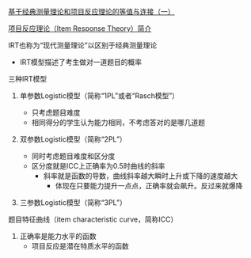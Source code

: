 

[基于经典测量理论和项目反应理论的等值与连接（一）](http://se.risechina.org/kspj/pjyj/201103/3270_8.html)

[项目反应理论（Item Response Theory）简介](https://www.psychspace.com/psych/viewnews-8495.html)



IRT也称为“现代测量理论”以区别于经典测量理论

- IRT模型描述了考生做对一道题目的概率



三种IRT模型

1. 单参数Logistic模型（简称“1PL”或者“Rasch模型”）
   - 只考虑题目难度
   - 相同得分的学生认为能力相同，不考虑答对的是哪几道题

2. 双参数Logistic模型（简称“2PL”）
   - 同时考虑题目难度和区分度
   - 区分度就是ICC上正确率为0.5时曲线的斜率
     - 斜率就是函数的导数，曲线斜率越大瞬时上升或下降的速度越大
       - 体现在只要能力提升一点点，正确率就会飙升。反过来就爆降

3. 三参数Logistic模型（简称“3PL”）





题目特征曲线（item characteristic curve，简称ICC）

1. 正确率是能力水平的函数
   - 项目反应是潜在特质水平的函数










